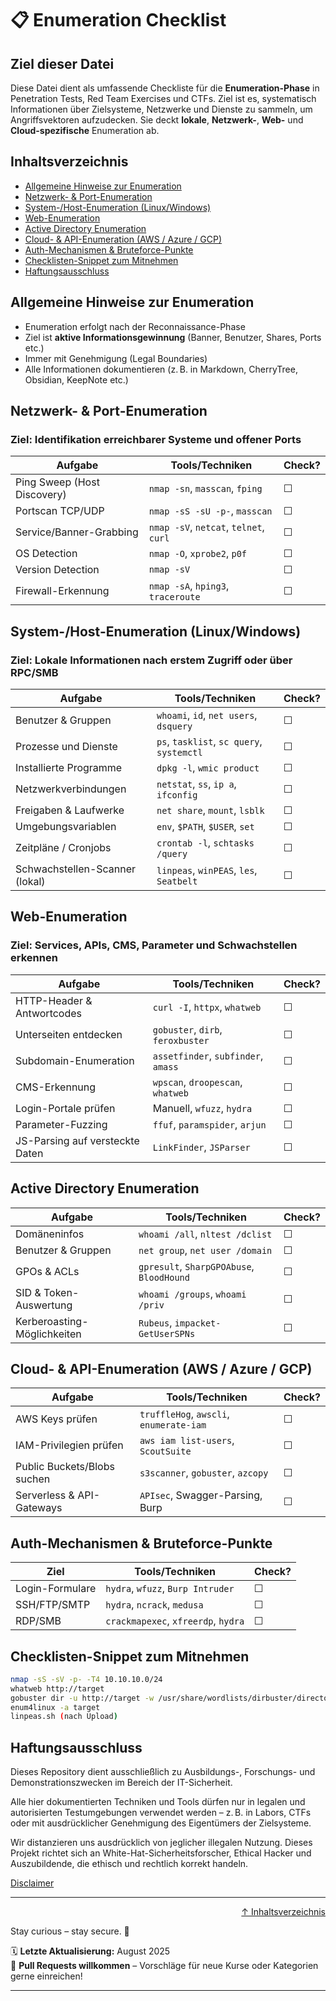 # 📋 Enumeration Checklist

## Ziel dieser Datei

Diese Datei dient als umfassende Checkliste für die **Enumeration-Phase** in Penetration Tests, Red Team Exercises und CTFs. Ziel ist es, systematisch Informationen über Zielsysteme, Netzwerke und Dienste zu sammeln, um Angriffsvektoren aufzudecken. Sie deckt **lokale**, **Netzwerk-**, **Web-** und **Cloud-spezifische** Enumeration ab.


## Inhaltsverzeichnis
- [Allgemeine Hinweise zur Enumeration](#allgemeine-hinweise-zur-enumeration)
- [Netzwerk- & Port-Enumeration](#netzwerk---port-enumeration)
- [System-/Host-Enumeration (Linux/Windows)](#system-host-enumeration-linuxwindows)
- [Web-Enumeration](#web-enumeration)
- [Active Directory Enumeration](#active-directory-enumeration)
- [Cloud- & API-Enumeration (AWS / Azure / GCP)](#cloud---api-enumeration-aws--azure--gcp)
- [Auth-Mechanismen & Bruteforce-Punkte](#auth-mechanismen--bruteforce-punkte)
- [Checklisten-Snippet zum Mitnehmen](#checklisten-snippet-zum-mitnehmen)
- [Haftungsausschluss](#haftungsausschluss)



## Allgemeine Hinweise zur Enumeration

- Enumeration erfolgt nach der Reconnaissance-Phase
- Ziel ist **aktive Informationsgewinnung** (Banner, Benutzer, Shares, Ports etc.)
- Immer mit Genehmigung (Legal Boundaries)
- Alle Informationen dokumentieren (z. B. in Markdown, CherryTree, Obsidian, KeepNote etc.)



## Netzwerk- & Port-Enumeration

### Ziel: Identifikation erreichbarer Systeme und offener Ports

| Aufgabe                             | Tools/Techniken                          | Check? |
|-------------------------------------|------------------------------------------|--------|
| Ping Sweep (Host Discovery)         | `nmap -sn`, `masscan`, `fping`           | ☐      |
| Portscan TCP/UDP                    | `nmap -sS -sU -p-`, `masscan`            | ☐      |
| Service/Banner-Grabbing             | `nmap -sV`, `netcat`, `telnet`, `curl`   | ☐      |
| OS Detection                        | `nmap -O`, `xprobe2`, `p0f`              | ☐      |
| Version Detection                   | `nmap -sV`                               | ☐      |
| Firewall-Erkennung                  | `nmap -sA`, `hping3`, `traceroute`       | ☐      |



## System-/Host-Enumeration (Linux/Windows)

### Ziel: Lokale Informationen nach erstem Zugriff oder über RPC/SMB

| Aufgabe                              | Tools/Techniken                           | Check? |
|--------------------------------------|-------------------------------------------|--------|
| Benutzer & Gruppen                   | `whoami`, `id`, `net users`, `dsquery`    | ☐      |
| Prozesse und Dienste                 | `ps`, `tasklist`, `sc query`, `systemctl` | ☐      |
| Installierte Programme               | `dpkg -l`, `wmic product`                 | ☐      |
| Netzwerkverbindungen                 | `netstat`, `ss`, `ip a`, `ifconfig`       | ☐      |
| Freigaben & Laufwerke                | `net share`, `mount`, `lsblk`             | ☐      |
| Umgebungsvariablen                   | `env`, `$PATH`, `$USER`, `set`            | ☐      |
| Zeitpläne / Cronjobs                 | `crontab -l`, `schtasks /query`           | ☐      |
| Schwachstellen-Scanner (lokal)       | `linpeas`, `winPEAS`, `les`, `Seatbelt`   | ☐      |



## Web-Enumeration

### Ziel: Services, APIs, CMS, Parameter und Schwachstellen erkennen

| Aufgabe                              | Tools/Techniken                         | Check? |
|-------------------------------------|------------------------------------------|--------|
| HTTP-Header & Antwortcodes          | `curl -I`, `httpx`, `whatweb`            | ☐      |
| Unterseiten entdecken               | `gobuster`, `dirb`, `feroxbuster`        | ☐      |
| Subdomain-Enumeration               | `assetfinder`, `subfinder`, `amass`      | ☐      |
| CMS-Erkennung                       | `wpscan`, `droopescan`, `whatweb`        | ☐      |
| Login-Portale prüfen                | Manuell, `wfuzz`, `hydra`                | ☐      |
| Parameter-Fuzzing                   | `ffuf`, `paramspider`, `arjun`           | ☐      |
| JS-Parsing auf versteckte Daten     | `LinkFinder`, `JSParser`                 | ☐      |



## Active Directory Enumeration

| Aufgabe                              | Tools/Techniken                         | Check? |
|-------------------------------------|------------------------------------------|--------|
| Domäneninfos                        | `whoami /all`, `nltest /dclist`          | ☐      |
| Benutzer & Gruppen                  | `net group`, `net user /domain`          | ☐      |
| GPOs & ACLs                         | `gpresult`, `SharpGPOAbuse`, `BloodHound`| ☐      |
| SID & Token-Auswertung              | `whoami /groups`, `whoami /priv`         | ☐      |
| Kerberoasting-Möglichkeiten         | `Rubeus`, `impacket-GetUserSPNs`         | ☐      |



## Cloud- & API-Enumeration (AWS / Azure / GCP)

| Aufgabe                              | Tools/Techniken                         | Check? |
|-------------------------------------|------------------------------------------|--------|
| AWS Keys prüfen                     | `truffleHog`, `awscli`, `enumerate-iam`  | ☐      |
| IAM-Privilegien prüfen              | `aws iam list-users`, `ScoutSuite`       | ☐      |
| Public Buckets/Blobs suchen         | `s3scanner`, `gobuster`, `azcopy`        | ☐      |
| Serverless & API-Gateways           | `APIsec`, Swagger-Parsing, Burp          | ☐      |



## Auth-Mechanismen & Bruteforce-Punkte

| Ziel                                 | Tools/Techniken                          | Check? |
|--------------------------------------|------------------------------------------|--------|
| Login-Formulare                      | `hydra`, `wfuzz`, `Burp Intruder`        | ☐      |
| SSH/FTP/SMTP                         | `hydra`, `ncrack`, `medusa`              | ☐      |
| RDP/SMB                              | `crackmapexec`, `xfreerdp`, `hydra`      | ☐      |



## Checklisten-Snippet zum Mitnehmen

```bash
nmap -sS -sV -p- -T4 10.10.10.0/24
whatweb http://target
gobuster dir -u http://target -w /usr/share/wordlists/dirbuster/directory-list-2.3-medium.txt
enum4linux -a target
linpeas.sh (nach Upload)
```



## Haftungsausschluss

Dieses Repository dient ausschließlich zu Ausbildungs-, Forschungs- und Demonstrationszwecken im Bereich der IT-Sicherheit.

Alle hier dokumentierten Techniken und Tools dürfen nur in legalen und autorisierten Testumgebungen verwendet werden – z. B. in Labors, CTFs oder mit ausdrücklicher Genehmigung des Eigentümers der Zielsysteme.

Wir distanzieren uns ausdrücklich von jeglicher illegalen Nutzung.
Dieses Projekt richtet sich an White-Hat-Sicherheitsforscher, Ethical Hacker und Auszubildende, die ethisch und rechtlich korrekt handeln.

[Disclaimer](/00-disclaimer/disclaimer.md)

--- 

<div align=right>

[↑ Inhaltsverzeichnis](#inhaltsverzeichnis)

</div>

Stay curious – stay secure. 🔐

🗓️ **Letzte Aktualisierung:** August 2025  
🤝 **Pull Requests willkommen** – Vorschläge für neue Kurse oder Kategorien gerne einreichen!

---
